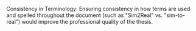 
Consistency in Terminology: Ensuring consistency in how terms are used and spelled throughout the document (such as "Sim2Real" vs. "sim-to-real") would improve the professional quality of the thesis.
